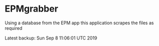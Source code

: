 # EPMgrabber
Using a database from the EPM app this application scrapes the files as required


Latest backup: Sun Sep 8 11:06:01 UTC 2019
